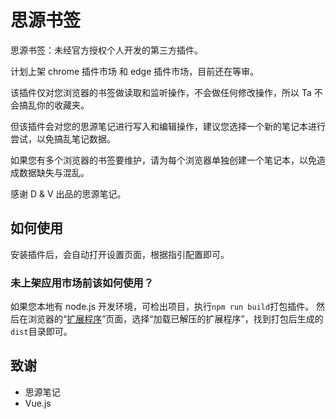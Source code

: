 <!--
 * @Author: NMTuan
 * @Email: NMTuan@qq.com
 * @Date: 2022-01-03 11:42:31
 * @LastEditTime: 2022-01-03 19:30:33
 * @LastEditors: NMTuan
 * @Description:
 * @FilePath: \sy_bookmarks\README.md
-->

# 思源书签

思源书签：未经官方授权个人开发的第三方插件。

计划上架 chrome 插件市场 和 edge 插件市场，目前还在等审。

该插件仅对您浏览器的书签做读取和监听操作，不会做任何修改操作，所以 Ta 不会搞乱你的收藏夹。

但该插件会对您的思源笔记进行写入和编辑操作，建议您选择一个新的笔记本进行尝试，以免搞乱笔记数据。

如果您有多个浏览器的书签要维护，请为每个浏览器单独创建一个笔记本，以免造成数据缺失与混乱。

感谢 D & V 出品的思源笔记。

## 如何使用

安装插件后，会自动打开设置页面，根据指引配置即可。

### 未上架应用市场前该如何使用？

如果您本地有 node.js 开发环境，可检出项目，执行`npm run build`打包插件。
然后在浏览器的“[扩展程序](chrome://extensions/)”页面，选择“加载已解压的扩展程序”，找到打包后生成的`dist`目录即可。

## 致谢

-   思源笔记
-   Vue.js
